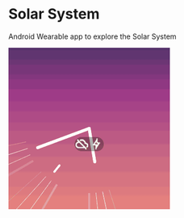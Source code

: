 # Solar System

Android Wearable app to explore the Solar System

![tour](https://raw.githubusercontent.com/aornelas/SolarSystem/master/screenshots/v1.1.gif)
